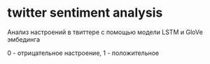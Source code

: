 # twitter sentiment analysis
Анализ настроений в твиттере с помощью модели LSTM и GloVe эмбединга

0 - отрицательное настроение, 1 - положительное
